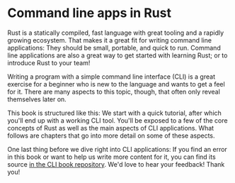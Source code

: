 # Command line apps in Rust

Rust is a statically compiled, fast language with great tooling and a rapidly growing ecosystem.
That makes it a great fit for writing command line applications:
They should be small, portable, and quick to run.
Command line applications are also a great way to get started with learning Rust;
or to introduce Rust to your team!

Writing a program with a simple command line interface (CLI)
is a great exercise for a beginner
who is new to the language and wants to get a feel for it.
There are many aspects to this topic, though,
that often only reveal themselves later on.

This book is structured like this:
We start with a quick tutorial,
after which you'll end up with a working CLI tool.
You'll be exposed to a few of the core concepts of Rust
as well as the main aspects of CLI applications.
What follows are chapters that go into more detail
on some of these aspects.

One last thing before we dive right into CLI applications:
If you find an error in this book
or want to help us write more content for it,
you can find its source [in the CLI book repository][book-src].
We'd love to hear your feedback!
Thank you!

[book-src]: https://github.com/rust-cli/book
